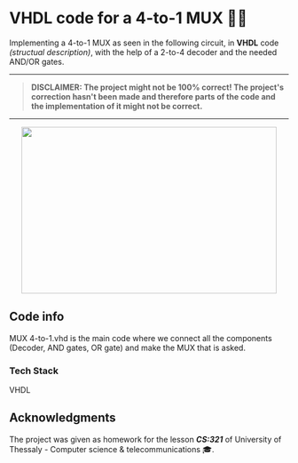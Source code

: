 # VHDL code for a 4-to-1 MUX 👨‍💻

Implementing a 4-to-1 MUX as seen in the following circuit, in **VHDL** code *(structual description)*, with the help of a 2-to-4 decoder and the needed AND/OR gates.

----

>**DISCLAIMER: The project might not be 100% correct! The project's correction hasn't been made and therefore parts of the code and the implementation of it might not be correct.**

----
<p align="center">
<img width="460" height="300" src="https://user-images.githubusercontent.com/33065686/211210204-2ff4f8d4-0e4b-4095-8547-2fc790b29762.png"
</p>


## Code info

MUX 4-to-1.vhd is the main code where we connect all the components (Decoder, AND gates, OR gate) and make the MUX that is asked.

### Tech Stack

VHDL

## Acknowledgments

The project was given as homework for the lesson ***CS:321*** of University of Thessaly - Computer science & telecommunications 🎓.



